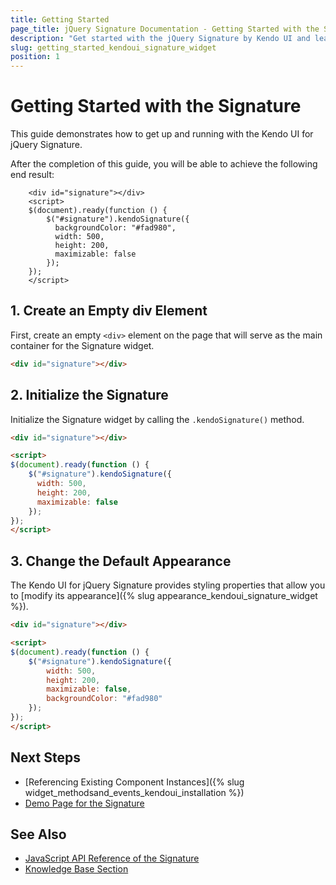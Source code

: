 ```yaml
---
title: Getting Started
page_title: jQuery Signature Documentation - Getting Started with the Signature
description: "Get started with the jQuery Signature by Kendo UI and learn how to create, initialize, and enable the widget."
slug: getting_started_kendoui_signature_widget
position: 1
---
```


# Getting Started with the Signature

This guide demonstrates how to get up and running with the Kendo UI for jQuery Signature. 

After the completion of this guide, you will be able to achieve the following end result:

```dojo
    <div id="signature"></div>
    <script>
    $(document).ready(function () {
        $("#signature").kendoSignature({
          backgroundColor: "#fad980",
          width: 500,
          height: 200,
          maximizable: false
        });
    });
    </script>
```

## 1. Create an Empty div Element

First, create an empty `<div>` element on the page that will serve as the main container for the Signature widget.

```html
<div id="signature"></div>
```

## 2. Initialize the Signature

Initialize the Signature widget by calling the `.kendoSignature()` method.

```html
<div id="signature"></div>

<script>
$(document).ready(function () {
    $("#signature").kendoSignature({
      width: 500,
      height: 200,
      maximizable: false
    });
});
</script>
```

## 3. Change the Default Appearance

The Kendo UI for jQuery Signature provides styling properties that allow you to [modify its appearance]({% slug appearance_kendoui_signature_widget %}).

```html
<div id="signature"></div>

<script>
$(document).ready(function () {
    $("#signature").kendoSignature({
        width: 500,
        height: 200,
        maximizable: false,
        backgroundColor: "#fad980"
    });
});
</script>
```

## Next Steps 

* [Referencing Existing Component Instances]({% slug widget_methodsand_events_kendoui_installation %}) 
* [Demo Page for the Signature](https://demos.telerik.com/kendo-ui/signature/index)

## See Also 

* [JavaScript API Reference of the Signature](/api/javascript/ui/signature)
* [Knowledge Base Section](/knowledge-base)

